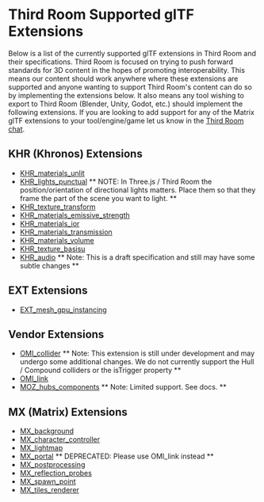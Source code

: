 # Third Room Supported glTF Extensions

Below is a list of the currently supported glTF extensions in Third Room and their specifications. Third Room is focused on trying to push forward standards for 3D content in the hopes of promoting interoperability. This means our content should work anywhere where these extensions are supported and anyone wanting to support Third Room's content can do so by implementing the extensions below. It also means any tool wishing to export to Third Room (Blender, Unity, Godot, etc.) should implement the following extensions. If you are looking to add support for any of the Matrix glTF extensions to your tool/engine/game let us know in the [Third Room chat](https://matrix.to/#/#thirdroom-dev:matrix.org).

## KHR (Khronos) Extensions

- [KHR_materials_unlit](https://github.com/KhronosGroup/glTF/blob/main/extensions/2.0/Khronos/KHR_materials_unlit/README.md)
- [KHR_lights_punctual](https://github.com/KhronosGroup/glTF/blob/main/extensions/2.0/Khronos/KHR_lights_punctual/README.md) ** NOTE: In Three.js / Third Room the position/orientation of directional lights matters. Place them so that they frame the part of the scene you want to light. **
- [KHR_texture_transform](https://github.com/KhronosGroup/glTF/blob/main/extensions/2.0/Khronos/KHR_texture_transform/README.md)
- [KHR_materials_emissive_strength](https://github.com/KhronosGroup/glTF/blob/c58e7e57184a4024dd1877dd9d219b198d6e0006/extensions/2.0/Khronos/KHR_materials_emissive_strength/README.md)
- [KHR_materials_ior](https://github.com/KhronosGroup/glTF/blob/main/extensions/2.0/Khronos/KHR_materials_ior/README.md)
- [KHR_materials_transmission](https://github.com/KhronosGroup/glTF/blob/main/extensions/2.0/Khronos/KHR_materials_transmission/README.md)
- [KHR_materials_volume](https://github.com/KhronosGroup/glTF/blob/main/extensions/2.0/Khronos/KHR_materials_volume/README.md)
- [KHR_texture_basisu](https://github.com/KhronosGroup/glTF/blob/main/extensions/2.0/Khronos/KHR_texture_basisu/README.md)
- [KHR_audio](https://github.com/KhronosGroup/glTF/blob/5d3a2a35d139c72a7001aa4872041572b2e42fae/extensions/2.0/Khronos/KHR_audio/README.md) ** Note: This is a draft specification and still may have some subtle changes **

## EXT Extensions

- [EXT_mesh_gpu_instancing](https://github.com/KhronosGroup/glTF/blob/main/extensions/2.0/Vendor/EXT_mesh_gpu_instancing/README.md)

## Vendor Extensions

- [OMI_collider](https://github.com/omigroup/gltf-extensions/blob/15e397a24c93bff3448d797eecacb9fde6b0177d/extensions/2.0/OMI_collider/README.md) ** Note: This extension is still under development and may undergo some additional changes. We do not currently support the Hull / Compound colliders or the isTrigger property **
- [OMI_link](https://github.com/omigroup/gltf-extensions/tree/main/extensions/2.0/OMI_link)
- [MOZ_hubs_components](./MOZ_hubs_components/) ** Note: Limited support. See docs. **

## MX (Matrix) Extensions

- [MX_background](./MX_background/)
- [MX_character_controller](./MX_character_controller/)
- [MX_lightmap](./MX_lightmap/)
- [MX_portal](./MX_portal/) ** DEPRECATED: Please use OMI_link instead **
- [MX_postprocessing](./MX_postprocessing/)
- [MX_reflection_probes](./MX_reflection_probes/)
- [MX_spawn_point](./MX_spawn_point/)
- [MX_tiles_renderer](./MX_tiles_renderer/)
